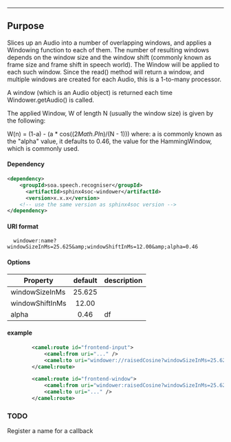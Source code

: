 ----

## Purpose

Slices up an Audio into a number of overlapping windows, and applies a Windowing function to each of them. The number of resulting windows depends on the window size and the window shift (commonly known as frame size and frame shift in speech world). The Window will be applied to each such window. Since the read() method will return a window, and multiple windows are created for each Audio, this is a 1-to-many processor.

A window (which is an Audio object) is returned each time Windower.getAudio() is called.

The applied Window, W of length N (usually the window size) is given by the following:

 W(n) = (1-a) - (a * cos((2*Math.PI*n)/(N - 1)))
where:
a is commonly known as the "alpha" value, it defaults to 0.46, the value for the HammingWindow, which is commonly used.

#### Dependency


```xml
<dependency>
    <groupId>soa.speech.recogniser</groupId>
	  <artifactId>sphinx4soc-windower</artifactId>
	  <version>x.x.x</version>
    <!-- use the same version as sphinx4soc version -->
</dependency>
```

#### URI format

```URI
  windower:name?windowSizeInMs=25.625&amp;windowShiftInMs=12.00&amp;alpha=0.46
```

#### Options


| Property        | default    | description  |
| --------------- |:----------:| ------------ |
| windowSizeInMs  |  25.625    |         |
| windowShiftInMs |  12.00     |           |
| alpha           |  0.46      |          df |

#### example

```xml
		<camel:route id="frontend-input">
			<camel:from uri="..." />
			<camel:to uri="windower://raisedCosine?windowSizeInMs=25.625&amp;windowShiftInMs=12.00&amp;alpha=0.46" />
		</camel:route>

		<camel:route id="frontend-window">
			<camel:from uri="windower:raisedCosine?windowSizeInMs=25.625&amp;windowShiftInMs=12.00&amp;alpha=0.46" />
			<camel:to uri="..." />
		</camel:route>
```

### TODO

Register a name for a callback
